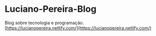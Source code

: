 # Luciano-Pereira-Blog
Blog sobre tecnologia e programação.  
[https://lucianopereira.netlify.com/](https://lucianopereira.netlify.com/)
